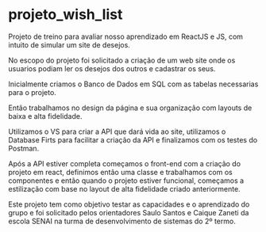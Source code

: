 # projeto_wish_list
Projeto de treino para avaliar nosso aprendizado em ReactJS e JS, com intuito de simular um site de desejos.

No escopo do projeto foi solicitado a criação de um web site onde os usuarios podiam ler os desejos dos outros e cadastrar os seus.

Inicialmente criamos o Banco de Dados em SQL com as tabelas necessarias para o projeto.

Então trabalhamos no design da página e sua organização com layouts de baixa e alta fidelidade.

Utilizamos o VS para criar a API que dará vida ao site, utilizamos o Database Firts para facilitar a criação da API e finalizamos com os testes do Postman.

Após a API estiver completa começamos o front-end com a criação do projeto em react, definimos então uma classe e trabalhamos com os componentes e então quando o projeto estiver funcional, começamos a estilização com base no layout de alta fidelidade criado anteriormente.

Este projeto tem como objetivo testar as capacidades e o aprendizado do grupo e foi solicitado pelos orientadores Saulo Santos e Caique Zaneti da escola SENAI na turma de desenvolvimento de sistemas do 2º termo.
